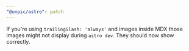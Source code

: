 ```yaml
---
"@unpic/astro": patch
---
```


If you're using `trailingSlash: 'always'` and images inside MDX those images might not display during `astro dev`. They should now show correctly.
